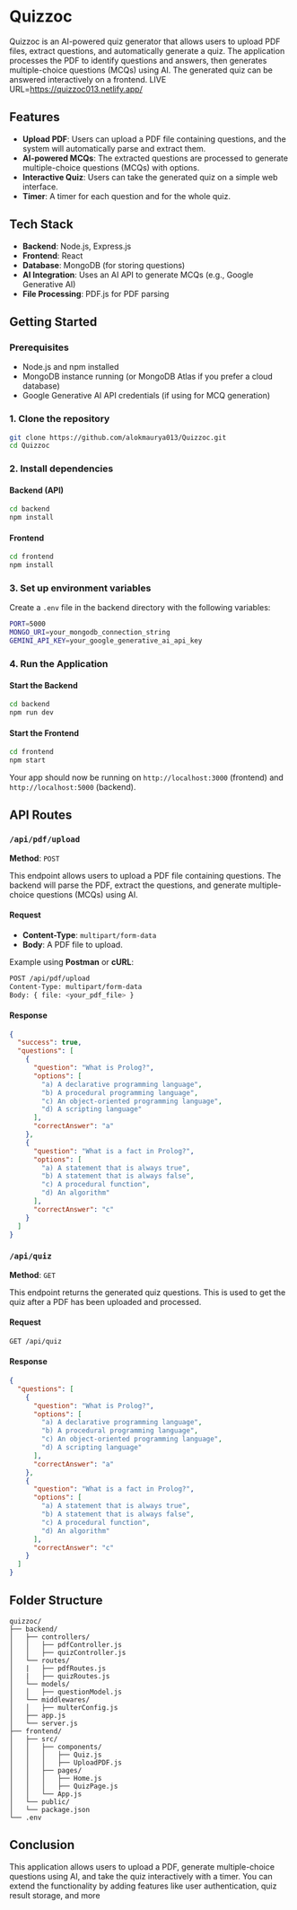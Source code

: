 # Quizzoc

Quizzoc is an AI-powered quiz generator that allows users to upload PDF files, extract questions, and automatically generate a quiz. The application processes the PDF to identify questions and answers, then generates multiple-choice questions (MCQs) using AI. The generated quiz can be answered interactively on a frontend.
LIVE URL=https://quizzoc013.netlify.app/
## Features
- **Upload PDF**: Users can upload a PDF file containing questions, and the system will automatically parse and extract them.
- **AI-powered MCQs**: The extracted questions are processed to generate multiple-choice questions (MCQs) with options.
- **Interactive Quiz**: Users can take the generated quiz on a simple web interface.
- **Timer**: A timer for each question and for the whole quiz.

## Tech Stack
- **Backend**: Node.js, Express.js
- **Frontend**: React
- **Database**: MongoDB (for storing questions)
- **AI Integration**: Uses an AI API to generate MCQs (e.g., Google Generative AI)
- **File Processing**: PDF.js for PDF parsing

## Getting Started

### Prerequisites

- Node.js and npm installed
- MongoDB instance running (or MongoDB Atlas if you prefer a cloud database)
- Google Generative AI API credentials (if using for MCQ generation)

### 1. Clone the repository

```bash
git clone https://github.com/alokmaurya013/Quizzoc.git
cd Quizzoc
```

### 2. Install dependencies

#### Backend (API)
```bash
cd backend
npm install
```

#### Frontend
```bash
cd frontend
npm install
```

### 3. Set up environment variables

Create a `.env` file in the backend directory with the following variables:

```bash
PORT=5000
MONGO_URI=your_mongodb_connection_string
GEMINI_API_KEY=your_google_generative_ai_api_key
```

### 4. Run the Application

#### Start the Backend
```bash
cd backend
npm run dev
```

#### Start the Frontend
```bash
cd frontend
npm start
```

Your app should now be running on `http://localhost:3000` (frontend) and `http://localhost:5000` (backend).

## API Routes

### `/api/pdf/upload`

**Method**: `POST`

This endpoint allows users to upload a PDF file containing questions. The backend will parse the PDF, extract the questions, and generate multiple-choice questions (MCQs) using AI.

#### Request

- **Content-Type**: `multipart/form-data`
- **Body**: A PDF file to upload.

Example using **Postman** or **cURL**:

```bash
POST /api/pdf/upload
Content-Type: multipart/form-data
Body: { file: <your_pdf_file> }
```

#### Response

```json
{
  "success": true,
  "questions": [
    {
      "question": "What is Prolog?",
      "options": [
        "a) A declarative programming language",
        "b) A procedural programming language",
        "c) An object-oriented programming language",
        "d) A scripting language"
      ],
      "correctAnswer": "a"
    },
    {
      "question": "What is a fact in Prolog?",
      "options": [
        "a) A statement that is always true",
        "b) A statement that is always false",
        "c) A procedural function",
        "d) An algorithm"
      ],
      "correctAnswer": "c"
    }
  ]
}
```

### `/api/quiz`

**Method**: `GET`

This endpoint returns the generated quiz questions. This is used to get the quiz after a PDF has been uploaded and processed.

#### Request

```bash
GET /api/quiz
```

#### Response

```json
{
  "questions": [
    {
      "question": "What is Prolog?",
      "options": [
        "a) A declarative programming language",
        "b) A procedural programming language",
        "c) An object-oriented programming language",
        "d) A scripting language"
      ],
      "correctAnswer": "a"
    },
    {
      "question": "What is a fact in Prolog?",
      "options": [
        "a) A statement that is always true",
        "b) A statement that is always false",
        "c) A procedural function",
        "d) An algorithm"
      ],
      "correctAnswer": "c"
    }
  ]
}
```

## Folder Structure

```plaintext
quizzoc/
├── backend/
│   ├── controllers/
│   │   ├── pdfController.js
│   │   ├── quizController.js
│   └── routes/
│   |   ├── pdfRoutes.js
│   |   ├── quizRoutes.js
│   └── models/
│   │   ├── questionModel.js
│   └── middlewares/
│   │   ├── multerConfig.js
│   ├── app.js
│   └── server.js
├── frontend/
│   ├── src/
│   │   ├── components/
│   │   │   ├── Quiz.js
│   │   │   ├── UploadPDF.js
│   │   ├── pages/
│   │   │   ├── Home.js
│   │   │   ├── QuizPage.js
│   │   └── App.js
│   └── public/
│   └── package.json
└── .env
```

## Conclusion

This application allows users to upload a PDF, generate multiple-choice questions using AI, and take the quiz interactively with a timer. You can extend the functionality by adding features like user authentication, quiz result storage, and more
